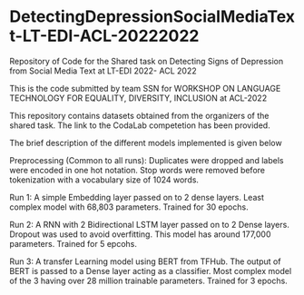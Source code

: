 # DetectingDepressionSocialMediaText-LT-EDI-ACL-20222022
Repository of Code for the Shared task on Detecting Signs of Depression from Social Media Text at LT-EDI 2022- ACL 2022

This is the code submitted by team SSN for WORKSHOP ON LANGUAGE TECHNOLOGY FOR EQUALITY, DIVERSITY, INCLUSION at ACL-2022

This repository contains datasets obtained from the organizers of the shared task.
The link to the CodaLab competetion has been provided.

The brief description of the different models implemented is given below

Preprocessing (Common to all runs): 
Duplicates were dropped and labels were encoded in one hot notation.
Stop words were removed before tokenization with a vocabulary size of 1024 words.

Run 1: 
A simple Embedding layer passed on to 2 dense layers. 
Least complex model with  68,803 parameters. Trained for 30 epochs.

Run 2: 
A RNN with 2 Bidirectional LSTM layer passed on to 2 Dense layers. 
Dropout was used to avoid overfitting. This model has around 177,000 parameters. Trained for 5 epcohs.

Run 3: 
A transfer Learning model using BERT from TFHub. 
The output of BERT is passed to a Dense layer acting as a classifier. 
Most complex model of the 3 having over 28 million trainable parameters. Trained for 3 epochs.
